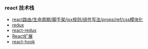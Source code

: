 <!--
 * @Author: mrzou
 * @Date: 2021-05-07 14:18:48
 * @LastEditors: mrzou
 * @LastEditTime: 2021-05-07 14:39:25
 * @Description: file content
-->
### react 技术栈

- [react路由/生命周期/脚手架/jsx规则/组件写法/props/ref/css模块化](note/react/react-note.md)
- [redux](note/react/redux.md)
- [react-redux](note/react/react-redux/react-redux.md)
- [React扩展](note/react/React扩展.md)
- [react-hook](note/react/react-hook.md)
